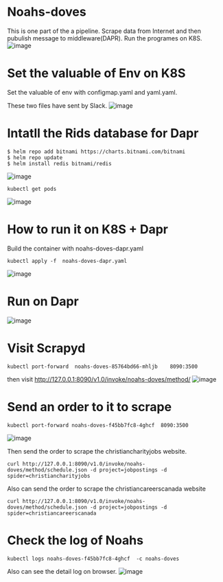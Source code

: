 # Noahs-doves
This is one part of the a pipeline. Scrape data from Internet and then pubulish message to middleware(DAPR). Run the programes on K8S.
![image](https://user-images.githubusercontent.com/75282285/150705453-9d2bb368-0747-4761-ace3-a91961d8728f.png)

# Set the valuable of Env on K8S
Set the valuable of env with configmap.yaml and yaml.yaml.

These two files have sent by Slack.
![image](https://user-images.githubusercontent.com/75282285/150704268-caab8678-ec21-41e7-ac92-ef77a663d852.png)

# Intatll the Rids database for Dapr
~~~
$ helm repo add bitnami https://charts.bitnami.com/bitnami
$ helm repo update
$ helm install redis bitnami/redis
~~~
![image](https://user-images.githubusercontent.com/75282285/150704314-d7ec9132-a96b-49e3-a506-a19d92541659.png)

~~~
kubectl get pods
~~~
![image](https://user-images.githubusercontent.com/75282285/150704338-f0a0f5f1-a06e-4aac-ad52-32956c97d819.png)


# How to run it on K8S + Dapr
Build the container with noahs-doves-dapr.yaml
~~~
kubectl apply -f  noahs-doves-dapr.yaml
~~~
![image](https://user-images.githubusercontent.com/75282285/150703819-724024ce-052f-4eb2-9d44-9160d2bff9fd.png)

# Run on Dapr
![image](https://user-images.githubusercontent.com/75282285/150703831-c4deaed3-daf3-4db8-88d3-be36aafa13d3.png)

# Visit Scrapyd
~~~
kubectl port-forward  noahs-doves-85764bd66-mhljb    8090:3500
~~~
then visit http://127.0.0.1:8090/v1.0/invoke/noahs-doves/method/
![image](https://user-images.githubusercontent.com/75282285/150703868-c055b7a3-f89b-44cc-a4d9-bdc0ef8e51cc.png)


# Send an order to it to scrape
~~~
kubectl port-forward noahs-doves-f45bb7fc8-4ghcf  8090:3500
~~~
![image](https://user-images.githubusercontent.com/75282285/150703926-0bad937b-f009-46c2-b139-6de6ee01920a.png)

Then send the order to scrape the christiancharityjobs website.
~~~
curl http://127.0.0.1:8090/v1.0/invoke/noahs-doves/method/schedule.json -d project=jobpostings -d spider=christiancharityjobs
~~~

Also can send the order to scrape the christiancareerscanada website
~~~
curl http://127.0.0.1:8090/v1.0/invoke/noahs-doves/method/schedule.json -d project=jobpostings -d spider=christiancareerscanada
~~~

# Check the log of Noahs
~~~
kubectl logs noahs-doves-f45bb7fc8-4ghcf  -c noahs-doves
~~~
Also can see the detail log on browser.
![image](https://user-images.githubusercontent.com/75282285/150704041-11c32dfe-593e-476f-b2df-f44f919c8cff.png)


